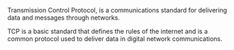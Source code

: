 Transmission Control Protocol, is a communications standard for delivering data and messages through networks.

TCP is a basic standard that defines the rules of the internet and is a common protocol used to deliver data in digital network communications.
